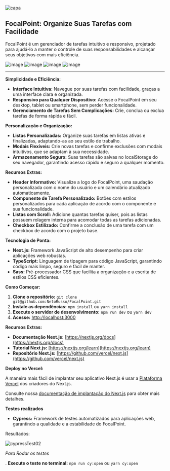 ![capa](https://github.com/user-attachments/assets/cc43bc93-6781-4d49-b1a0-9e4342116473)
## FocalPoint: Organize Suas Tarefas com Facilidade

FocalPoint é um gerenciador de tarefas intuitivo e responsivo, projetado para ajudá-lo a manter o controle de suas responsabilidades e alcançar seus objetivos com mais eficiência.

![image](	https://img.shields.io/badge/next%20js-000000?style=for-the-badge&logo=nextdotjs&logoColor=white) ![image](https://img.shields.io/badge/TypeScript-007ACC?style=for-the-badge&logo=typescript&logoColor=white) ![image](https://img.shields.io/badge/Sass-CC6699?style=for-the-badge&logo=sass&logoColor=white) ![image](https://img.shields.io/badge/Cypress-17202C?style=for-the-badge&logo=cypress&logoColor=white)


____________________________________________
**Simplicidade e Eficiência:**

* **Interface Intuitiva:**  Navegue por suas tarefas com facilidade, graças a uma interface clara e organizada.
* **Responsivo para Qualquer Dispositivo:** Acesse o FocalPoint em seu desktop, tablet ou smartphone, sem perder funcionalidade.
* **Gerenciamento de Tarefas Sem Complicações:** Crie, conclua ou exclua tarefas de forma rápida e fácil.

**Personalização e Organização:**

* **Listas Personalizadas:** Organize suas tarefas em listas ativas e finalizadas, adaptando-as ao seu estilo de trabalho.
* **Modais Flexíveis:** Crie novas tarefas e confirme exclusões com modais intuitivos, que se adaptam à sua necessidade.
* **Armazenamento Seguro:** Suas tarefas são salvas no localStorage do seu navegador, garantindo acesso rápido e seguro a qualquer momento.

**Recursos Extras:**


* **Header Informativo:**  Visualize a logo do FocalPoint, uma saudação personalizada com o nome do usuário e um calendário atualizado automaticamente.
* **Componente de Tarefa Personalizado:**  Botões com estilos personalizados para cada aplicação de acordo com o componente e sua funcionalidade.
* **Listas com Scroll:** Adicione quantas tarefas quiser, pois as listas possuem rolagem interna para acomodar todas as tarefas adicionadas.
* **Checkbox Estilizado:** Confirme a conclusão de uma tarefa com um checkbox de acordo com o projeto base.

**Tecnologia de Ponta:**

* **Next.js:** Framework JavaScript de alto desempenho para criar aplicações web robustas.
* **TypeScript:** Linguagem de tipagem para código JavaScript, garantindo código mais limpo, seguro e fácil de manter.
* **Sass:** Pré-processador CSS que facilita a organização e a escrita de estilos CSS eficientes.

**Como Começar:**

1. **Clone o repositório:** `git clone git@github.com:NetoRusso/FocalPoint.git`
2. **Instale as dependências:** `npm install` ou `yarn install`
3. **Execute o servidor de desenvolvimento:** `npm run dev` ou `yarn dev`
4. **Acesse:**  [http://localhost:3000](http://localhost:3000)

**Recursos Extras:**

* **Documentação Next.js:** [https://nextjs.org/docs](https://nextjs.org/docs)
* **Tutorial Next.js:** [https://nextjs.org/learn](https://nextjs.org/learn)
* **Repositório Next.js:** [https://github.com/vercel/next.js](https://github.com/vercel/next.js)

**Deploy no Vercel:**

A maneira mais fácil de implantar seu aplicativo Next.js é usar a [Plataforma Vercel](https://vercel.com/new?utm_medium=default-template&filter=next.js&utm_source=create-next-app&utm_campaign=create-next-app-readme) dos criadores do Next.js.

Consulte nossa [documentação de implantação do Next.js](https://nextjs.org/docs/app/building-your-application/deploying) para obter mais detalhes.

**Testes realizados**

* **Cypress:**  Framework de testes automatizados para aplicações web, garantindo a qualidade e a estabilidade do FocalPoint.

Resultados:

![cypressTest02](https://github.com/user-attachments/assets/6315edcf-b7db-4c91-8e22-803be7fec3f6)


*Para Rodar os testes*

. **Execute o teste no terminal:** `npm run cy:open` ou `yarn cy:open`

